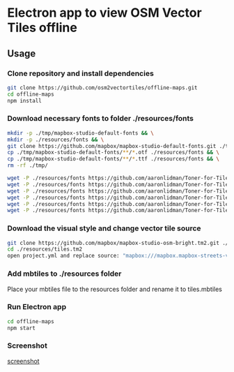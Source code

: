 # Electron app to view OSM Vector Tiles offline

## Usage

### Clone repository and install dependencies

```bash
git clone https://github.com/osm2vectortiles/offline-maps.git
cd offline-maps
npm install
```

### Download necessary fonts to folder ./resources/fonts

```bash
mkdir -p ./tmp/mapbox-studio-default-fonts && \
mkdir -p ./resources/fonts && \
git clone https://github.com/mapbox/mapbox-studio-default-fonts.git ./tmp/mapbox-studio-default-fonts && \
cp ./tmp/mapbox-studio-default-fonts/**/*.otf ./resources/fonts && \
cp ./tmp/mapbox-studio-default-fonts/**/*.ttf ./resources/fonts && \
rm -rf ./tmp/

wget -P ./resources/fonts https://github.com/aaronlidman/Toner-for-Tilemill/raw/master/toner4tilemill/fonts/Arial-Bold.ttf && \
wget -P ./resources/fonts https://github.com/aaronlidman/Toner-for-Tilemill/raw/master/toner4tilemill/fonts/Arial-Regular.ttf && \
wget -P ./resources/fonts https://github.com/aaronlidman/Toner-for-Tilemill/raw/master/toner4tilemill/fonts/Arial-Unicode-Bold-Italic.ttf && \
wget -P ./resources/fonts https://github.com/aaronlidman/Toner-for-Tilemill/raw/master/toner4tilemill/fonts/Arial-Unicode-Bold.ttf && \
wget -P ./resources/fonts https://github.com/aaronlidman/Toner-for-Tilemill/raw/master/toner4tilemill/fonts/Arial-Unicode-Italic.ttf && \
wget -P ./resources/fonts https://github.com/aaronlidman/Toner-for-Tilemill/raw/master/toner4tilemill/fonts/Arial-Unicode-Regular.ttf
```
### Download the visual style and change vector tile source

```bash
git clone https://github.com/mapbox/mapbox-studio-osm-bright.tm2.git ./resources/tiles.tm2
cd ./resources/tiles.tm2
open project.yml and replace source: "mapbox:///mapbox.mapbox-streets-v6" with source: "mbtiles://./resources/tiles.mbtiles"
```

### Add mbtiles to ./resources folder

Place your mbtiles file to the resources folder and rename it to tiles.mbtiles

### Run Electron app

```bash
cd offline-maps
npm start
```

### Screenshot

[screenshot](./screenshot.png)
